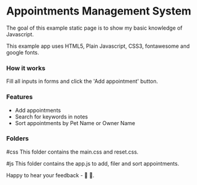 # Appointments Management System

The goal of this example static page is to show my basic knowledge of Javascript.

This example app uses HTML5, Plain Javascript, CSS3, fontawesome and google fonts.

### How it works

Fill all inputs in forms and click the 'Add appointment' button.

### Features
- Add appointments
- Search for keywords in notes
- Sort appointments by Pet Name or Owner Name


### Folders

#css
This folder contains the main.css and reset.css.

#js
This folder contains the app.js to add, filer and sort appointments.


Happy to hear your feedback - 🚀 🎉.
